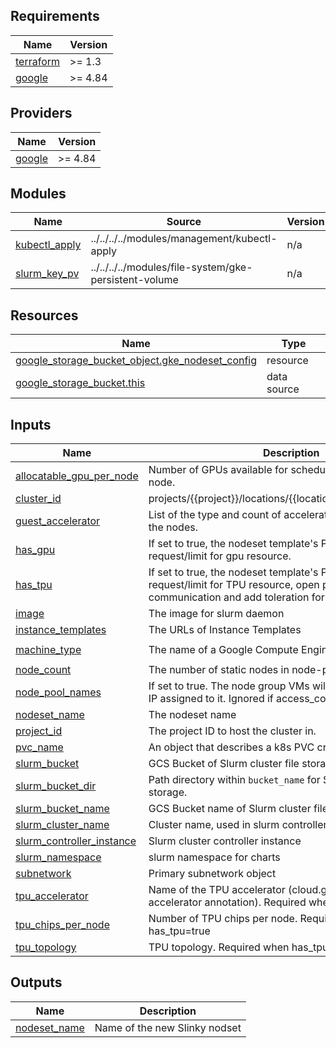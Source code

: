 <!-- BEGINNING OF PRE-COMMIT-TERRAFORM DOCS HOOK -->
## Requirements

| Name | Version |
|------|---------|
| <a name="requirement_terraform"></a> [terraform](#requirement\_terraform) | >= 1.3 |
| <a name="requirement_google"></a> [google](#requirement\_google) | >= 4.84 |

## Providers

| Name | Version |
|------|---------|
| <a name="provider_google"></a> [google](#provider\_google) | >= 4.84 |

## Modules

| Name | Source | Version |
|------|--------|---------|
| <a name="module_kubectl_apply"></a> [kubectl\_apply](#module\_kubectl\_apply) | ../../../../modules/management/kubectl-apply | n/a |
| <a name="module_slurm_key_pv"></a> [slurm\_key\_pv](#module\_slurm\_key\_pv) | ../../../../modules/file-system/gke-persistent-volume | n/a |

## Resources

| Name | Type |
|------|------|
| [google_storage_bucket_object.gke_nodeset_config](https://registry.terraform.io/providers/hashicorp/google/latest/docs/resources/storage_bucket_object) | resource |
| [google_storage_bucket.this](https://registry.terraform.io/providers/hashicorp/google/latest/docs/data-sources/storage_bucket) | data source |

## Inputs

| Name | Description | Type | Default | Required |
|------|-------------|------|---------|:--------:|
| <a name="input_allocatable_gpu_per_node"></a> [allocatable\_gpu\_per\_node](#input\_allocatable\_gpu\_per\_node) | Number of GPUs available for scheduling pods on each node. | `number` | `0` | no |
| <a name="input_cluster_id"></a> [cluster\_id](#input\_cluster\_id) | projects/{{project}}/locations/{{location}}/clusters/{{cluster}} | `string` | n/a | yes |
| <a name="input_guest_accelerator"></a> [guest\_accelerator](#input\_guest\_accelerator) | List of the type and count of accelerator cards attached to the nodes. | `list(any)` | `[]` | no |
| <a name="input_has_gpu"></a> [has\_gpu](#input\_has\_gpu) | If set to true, the nodeset template's Pod spec will contain request/limit for gpu resource. | `bool` | `false` | no |
| <a name="input_has_tpu"></a> [has\_tpu](#input\_has\_tpu) | If set to true, the nodeset template's Pod spec will contain request/limit for TPU resource, open port 8740 for TPU communication and add toleration for google.com/tpu. | `bool` | `false` | no |
| <a name="input_image"></a> [image](#input\_image) | The image for slurm daemon | `string` | `null` | no |
| <a name="input_instance_templates"></a> [instance\_templates](#input\_instance\_templates) | The URLs of Instance Templates | `list(string)` | n/a | yes |
| <a name="input_machine_type"></a> [machine\_type](#input\_machine\_type) | The name of a Google Compute Engine machine type. | `string` | `"c2-standard-60"` | no |
| <a name="input_node_count"></a> [node\_count](#input\_node\_count) | The number of static nodes in node-pool | `number` | n/a | yes |
| <a name="input_node_pool_names"></a> [node\_pool\_names](#input\_node\_pool\_names) | If set to true. The node group VMs will have a random public IP assigned to it. Ignored if access\_config is set. | `list(string)` | n/a | yes |
| <a name="input_nodeset_name"></a> [nodeset\_name](#input\_nodeset\_name) | The nodeset name | `string` | `"gkenodeset"` | no |
| <a name="input_project_id"></a> [project\_id](#input\_project\_id) | The project ID to host the cluster in. | `string` | n/a | yes |
| <a name="input_pvc_name"></a> [pvc\_name](#input\_pvc\_name) | An object that describes a k8s PVC created by this module. | `string` | n/a | yes |
| <a name="input_slurm_bucket"></a> [slurm\_bucket](#input\_slurm\_bucket) | GCS Bucket of Slurm cluster file storage. | `any` | n/a | yes |
| <a name="input_slurm_bucket_dir"></a> [slurm\_bucket\_dir](#input\_slurm\_bucket\_dir) | Path directory within `bucket_name` for Slurm cluster file storage. | `string` | n/a | yes |
| <a name="input_slurm_bucket_name"></a> [slurm\_bucket\_name](#input\_slurm\_bucket\_name) | GCS Bucket name of Slurm cluster file storage. | `string` | n/a | yes |
| <a name="input_slurm_cluster_name"></a> [slurm\_cluster\_name](#input\_slurm\_cluster\_name) | Cluster name, used in slurm controller | `string` | n/a | yes |
| <a name="input_slurm_controller_instance"></a> [slurm\_controller\_instance](#input\_slurm\_controller\_instance) | Slurm cluster controller instance | `any` | n/a | yes |
| <a name="input_slurm_namespace"></a> [slurm\_namespace](#input\_slurm\_namespace) | slurm namespace for charts | `string` | `"slurm"` | no |
| <a name="input_subnetwork"></a> [subnetwork](#input\_subnetwork) | Primary subnetwork object | `any` | n/a | yes |
| <a name="input_tpu_accelerator"></a> [tpu\_accelerator](#input\_tpu\_accelerator) | Name of the TPU accelerator (cloud.google.com/gke-tpu-accelerator annotation). Required when has\_tpu=true | `string` | `null` | no |
| <a name="input_tpu_chips_per_node"></a> [tpu\_chips\_per\_node](#input\_tpu\_chips\_per\_node) | Number of TPU chips per node. Required when has\_tpu=true | `number` | `0` | no |
| <a name="input_tpu_topology"></a> [tpu\_topology](#input\_tpu\_topology) | TPU topology. Required when has\_tpu=true | `string` | `null` | no |

## Outputs

| Name | Description |
|------|-------------|
| <a name="output_nodeset_name"></a> [nodeset\_name](#output\_nodeset\_name) | Name of the new Slinky nodset |
<!-- END OF PRE-COMMIT-TERRAFORM DOCS HOOK -->
